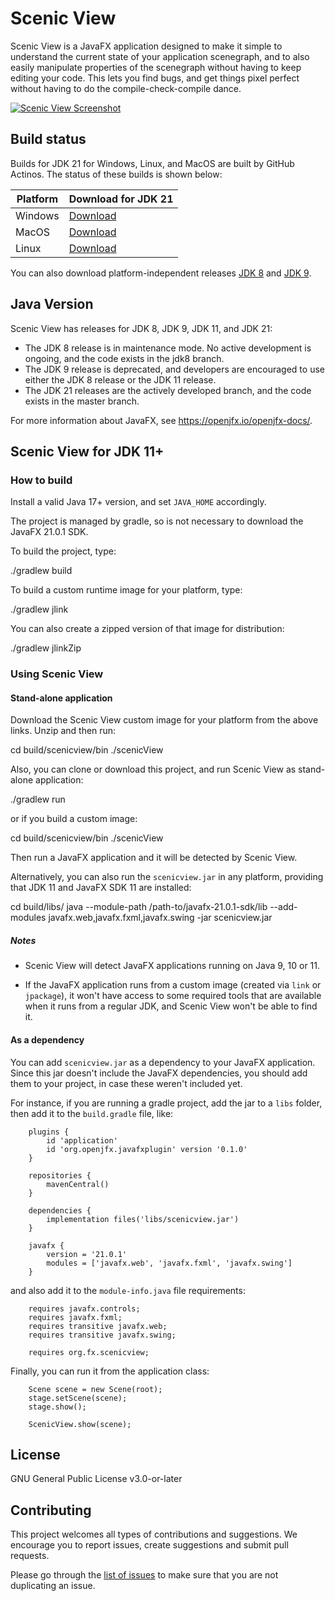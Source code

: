 Scenic View
===========

Scenic View is a JavaFX application designed to make it simple to understand the current state of your application scenegraph, and to also easily manipulate properties of the scenegraph without having to keep editing your code.
This lets you find bugs, and get things pixel perfect without having to do the compile-check-compile dance.

[![Scenic View Screenshot](http://fxexperience.com/wp-content/uploads/2014/08/scenicView1.png)]()

## Build status

Builds for JDK 21 for Windows, Linux, and MacOS are built by GitHub Actinos. The status of these builds is shown below:

| Platform | Download for JDK 21                                                                           |
|----------|-----------------------------------------------------------------------------------------------|
| Windows  | [Download](https://download.jonathangiles.net/downloads/scenic-view/scenicview-21-win.zip)    |
| MacOS    | [Download](https://download.jonathangiles.net/downloads/scenic-view/scenicview-21-mac.zip)    |
| Linux    | [Download](https://download.jonathangiles.net/downloads/scenic-view/scenicview-21-linux.zip)  |

You can also download platform-independent releases [JDK 8](https://download.jonathangiles.net/downloads/scenic-view/scenic-view-8.7.0.zip) and [JDK 9](https://download.jonathangiles.net/downloads/scenic-view/scenic-view-9.0.0.zip).

## Java Version

Scenic View has releases for JDK 8, JDK 9, JDK 11, and JDK 21:

- The JDK 8 release is in maintenance mode. No active development is ongoing, and the code exists in the jdk8 branch.
- The JDK 9 release is deprecated, and developers are encouraged to use either the JDK 8 release or the JDK 11 release.
- The JDK 21 releases are the actively developed branch, and the code exists in the master branch.

For more information about JavaFX, see https://openjfx.io/openjfx-docs/.

## Scenic View for JDK 11+

### How to build

Install a valid Java 17+ version, and set `JAVA_HOME` accordingly.

The project is managed by gradle, so is not necessary to download the JavaFX 21.0.1 SDK.

To build the project, type:

  ./gradlew build

To build a custom runtime image for your platform, type:

  ./gradlew jlink

You can also create a zipped version of that image for distribution:

  ./gradlew jlinkZip

### Using Scenic View

#### Stand-alone application

Download the Scenic View custom image for your platform from the above links. Unzip and then run:

  cd build/scenicview/bin
  ./scenicView

Also, you can clone or download this project, and run Scenic View as stand-alone application:

  ./gradlew run

or if you build a custom image:

  cd build/scenicview/bin
  ./scenicView

Then run a JavaFX application and it will be detected by Scenic View.

Alternatively, you can also run the `scenicview.jar` in any platform, providing that JDK 11 and JavaFX SDK 11 are installed:

  cd build/libs/
  java --module-path /path-to/javafx-21.0.1-sdk/lib --add-modules javafx.web,javafx.fxml,javafx.swing -jar scenicview.jar

##### Notes

- Scenic View will detect JavaFX applications running on Java 9, 10 or 11.

- If the JavaFX application runs from a custom image (created via `link` or `jpackage`), it won't
have access to some required tools that are available when it runs from a regular JDK, and Scenic View won't be
able to find it.

#### As a dependency

You can add `scenicview.jar` as a dependency to your JavaFX application. Since this jar doesn't include
the JavaFX dependencies, you should add them to your project, in case these weren't included yet.

For instance, if you are running a gradle project, add the jar to a `libs` folder, then add it to the `build.gradle` file, like:

        plugins {
            id 'application'
            id 'org.openjfx.javafxplugin' version '0.1.0'
        }

        repositories {
            mavenCentral()
        }

        dependencies {
            implementation files('libs/scenicview.jar')
        }

        javafx {
            version = '21.0.1'
            modules = ['javafx.web', 'javafx.fxml', 'javafx.swing']
        }

and also add it to the `module-info.java` file requirements:

        requires javafx.controls;
        requires javafx.fxml;
        requires transitive javafx.web;
        requires transitive javafx.swing;

        requires org.fx.scenicview;

Finally, you can run it from the application class:

        Scene scene = new Scene(root);
        stage.setScene(scene);
        stage.show();

        ScenicView.show(scene);

## License

GNU General Public License v3.0-or-later

## Contributing

This project welcomes all types of contributions and suggestions.
We encourage you to report issues, create suggestions and submit pull requests.

Please go through the [list of issues](https://github.com/JonathanGiles/scenic-view/issues)
to make sure that you are not duplicating an issue.
